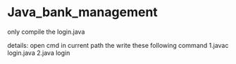 # Java_bank_management
only compile the login.java 

details:
open cmd in current path the write these following command
1.javac login.java
2.java login
